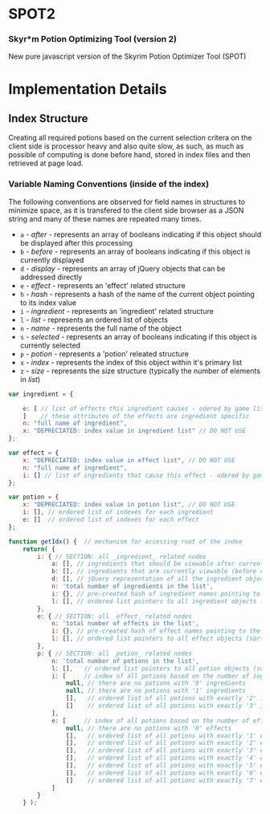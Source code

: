 # SPOT2
### Skyr\*m Potion Optimizing Tool (version 2)

New pure javascript version of the Skyrim Potion Optimizer Tool (SPOT)


# Implementation Details

## Index Structure

Creating all required potions based on the current selection critera on the client side is 
processor heavy and also quite slow, as such, as much as possible of computing is done before hand,
stored in index files and then retrieved at page load.

### Variable Naming Conventions (inside of the index)
The following conventions are observed for field names in structures to minimize space, as 
it is transfered to the client side browser as a JSON string and many of these names are repeated
many times.

* `a` - *after* - represents an array of booleans indicating if this object should be displayed after this processing
* `b` - *before* - represents an array of booleans indicating if this object is currently displayed
* `d` - *display* - represents an array of jQuery objects that can be addressed directly
* `e` - *effect* - represents an 'effect' related structure
* `h` - *hash* - represents a hash of the name of the current object pointing to its index value
* `i` - *ingredient* - represents an 'ingredient' related structure
* `l` - *list* - represents an ordered list of objects
* `n` - *name* - represents the full name of the object
* `s` - *selected* - represents an array of booleans indicating if this object is currently selected
* `p` - *potion* - represents a 'potion' releated structure
* `x` - *index* - represents the index of this object within it's primary list
* `z` - *size* - represents the size structure (typically the number of elements in *list*)

``` javascript
var ingredient = {

	e: [ // list of effects this ingredient causes - odered by game list (exactly 4)
	]    // these attributes of the effects are ingredient specific
	n: "full name of ingredient",
	x: "DEPRECIATED: index value in ingredient list" // DO NOT USE
};

var effect = {
	x: "DEPRECIATED: index value in effect list", // DO NOT USE
	n: "full name of ingredient",
	i: [] // list of ingredients that cause this effect - odered by game list
};

var potion = {
	x: "DEPRECIATED: index value in potion list", // DO NOT USE
	i: [], // ordered list of indexes for each ingredient
	e: []  // ordered list of indexes for each effect
};

function getIdx() {  // mechanism for accessing root of the index
	return( {
		i: { // SECTION: all _ingredient_ related nodes
			a: [], // ingredients that should be viewable after current processing is complete
			b: [], // ingredients that are currently viewable (before current processing started)
			d: [], // jQuery representation of all the ingredient objects
			n: 'total number of ingredients in the list',
			i: {}, // pre-created hash of ingredient names pointing to the index values for list 'l'
			l: [], // ordered list pointers to all ingredient objects (sorted by ingredient name)
		},
		e: { // SECTION: all _effect_ related nodes
			n: 'total number of effects in the list',
			i: {}, // pre-created hash of effect names pointing to the index values for list 'l'
			l: [], // ordered list pointers to all effect objects (sorted by ingredient name)
		},
		p: { // SECTION: all _potion_ related nodes
			n: 'total number of potions in the list',
			l: [],   // ordered list pointers to all potion objects (sorted by the string value of concatinating the ordinal values of the contained ingredients)
			i: [     // index of all potions based on the number of ingredients contained in the potion
				null, // there are no potions with '0' ingredients
				null, // there are no potions with '1' ingredients
				[],   // ordered list of all potions with exactly '2' ingredients
				[]    // ordered list of all potions with exactly '3' ingredients
			],
			e: [     // index of all potions based on the number of effects contained in the potion
				null, // there are no potions with '0' effects
				[],   // ordered list of all potions with exactly '1' effects
				[],   // ordered list of all potions with exactly '2' effects
				[],   // ordered list of all potions with exactly '3' effects
				[],   // ordered list of all potions with exactly '4' effects
				[],   // ordered list of all potions with exactly '5' effects
				[],   // ordered list of all potions with exactly '6' effects
				[]    // ordered list of all potions with exactly '7' effects
			] 
		}
	} );
```



